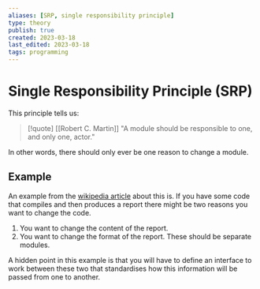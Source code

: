 ```yaml
---
aliases: [SRP, single responsibility principle]
type: theory
publish: true
created: 2023-03-18
last_edited: 2023-03-18
tags: programming
---
```

# Single Responsibility Principle (SRP)

This principle tells us:

>[!quote] [[Robert C. Martin]]
>"A module should be responsible to one, and only one, actor."

In other words, there should only ever be one reason to change a module. 

## Example

An example from the [wikipedia article](https://en.wikipedia.org/wiki/Single-responsibility_principle) about this is. If you have some code that compiles and then produces a report there might be two reasons you want to change the code.
1. You want to change the content of the report.
2. You want to change the format of the report.
These should be separate modules. 

A hidden point in this example is that you will have to define an interface to work between these two that standardises how this information will be passed from one to another.
